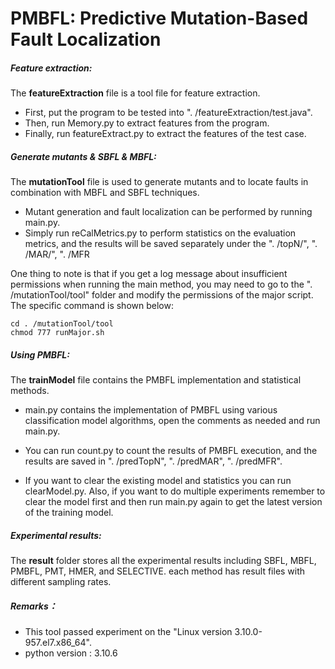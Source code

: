 # PMBFL: Predictive Mutation-Based Fault Localization

##### Feature extraction:

The **featureExtraction** file is a tool file for feature extraction. 

- First, put the program to be tested into ". /featureExtraction/test.java".
- Then, run Memory.py to extract features from the program. 
- Finally, run featureExtract.py to extract the features of the test case.



##### Generate mutants & SBFL & MBFL:

The **mutationTool** file is used to generate mutants and to locate faults in combination with MBFL and SBFL techniques.

- Mutant generation and fault localization can be performed by running main.py.
- Simply run reCalMetrics.py to perform statistics on the evaluation metrics, and the results will be saved separately under the ". /topN/", ". /MAR/", ". /MFR

One thing to note is that if you get a log message about insufficient permissions when running the main method, you may need to go to the ". /mutationTool/tool" folder and modify the permissions of the major script. The specific command is shown below:

```shell
cd . /mutationTool/tool
chmod 777 runMajor.sh
```



##### Using PMBFL:

The **trainModel** file contains the PMBFL implementation and statistical methods.

- main.py contains the implementation of PMBFL using various classification model algorithms, open the comments as needed and run main.py.

- You can run count.py to count the results of PMBFL execution, and the results are saved in ". /predTopN", ". /predMAR", ". /predMFR".

- If you want to clear the existing model and statistics you can run clearModel.py. Also, if you want to do multiple experiments remember to clear the model first and then run main.py again to get the latest version of the training model.

  

##### Experimental results:

The **result** folder stores all the experimental results including SBFL, MBFL, PMBFL, PMT, HMER, and SELECTIVE. each method has result files with different sampling rates.



##### Remarks：

- This tool passed experiment on the "Linux version 3.10.0-957.el7.x86_64".
- python version : 3.10.6

